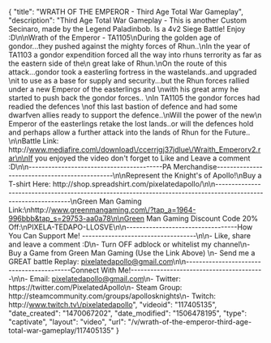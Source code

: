 {
    "title": "WRATH OF THE EMPEROR - Third Age Total War Gameplay",
    "description": "Third Age Total War Gameplay - This is another Custom Secinaro, made by the Legend Paladinbob.  Is a 4v2 Siege Battle!  Enjoy :D\n\nWrath of the Emperor - TA1105\nDuring the golden age of gondor...they pushed against the mighty forces of Rhun..\nIn the year of TA1103 a gondor expendition forced all the way into rhuns terrority as far as the eastern side of the\n great lake of Rhun.\nOn the route of this attack...gondor took a easterling fortress in the wastelands..and upgraded \nit to use as a base for supply and security...but the Rhun forces rallied under a new Emperor of the easterlings and \nwith his great army he started to push back the gondor forces.. \nIn TA1105 the gondor forces had readied the defences \nof this last bastion of defence and had some dwarfven allies ready to support the defence..\nWill the power of the new\n Emperor of the easterlings retake the lost lands..or will the defences hold and perhaps allow a further attack into the lands of Rhun for the Future..  \n\nBattle Link: http:\/\/www.mediafire.com\/download\/ccerrjgj37jdlue\/Wraith_Emperorv2.rar\n\nIf you enjoyed the video don't forget to Like and Leave a comment :D\n\n-----------------------------------------PA Merchandise----------------------------------------------\n\nRepresent the Knight's of Apollo!\nBuy a T-shirt Here: http:\/\/shop.spreadshirt.com\/pixelatedapollo\/\n\n---------------------------------------------------------------------------------------------------------------\nGreen Man Gaming Link:\nhttp:\/\/www.greenmangaming.com\/?tap_a=1964-996bbb&tap_s=29753-aa0a78\n\nGreen Man Gaming Discount Code 20% Off:\nPIXELA-TEDAPO-LLOSVE\n\n----------------------------------How You Can Support Me! -----------------------------------\n\n- Like, share and leave a comment :D\n- Turn OFF adblock or whitelist my channel\n- Buy a Game from Green Man Gaming (Use the Link Above) \n- Send me a GREAT battle Replay: pixelatedapollo@gmail.com\n\n------------------------------------------Connect With Me!-----------------------------------------\n\n- Email: pixelatedapollo@gmail.com\n- Twitter: https:\/\/twitter.com\/PixelatedApollo\n- Steam Group:  http:\/\/steamcommunity.com\/groups\/apollosknights\n- Twitch: http:\/\/www.twitch.tv\/pixelatedapollo",
    "videoid": "117405135",
    "date_created": "1470067202",
    "date_modified": "1506478195",
    "type": "captivate",
    "layout": "video",
    "url": "\/v\/wrath-of-the-emperor-third-age-total-war-gameplay\/117405135"
}